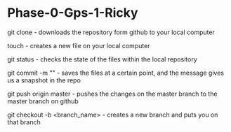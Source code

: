 # Phase-0-Gps-1-Ricky

git clone <url> - downloads the repository form github to your local computer 

touch <filename> - creates a new file on your local computer

git status - checks the state of the files within the local repository

git commit -m "" - saves the files at a certain point, and the message gives us a snapshot in the repo

git push origin master - pushes the changes on the master branch to the master branch on github

git checkout -b <branch_name> - creates a new branch and puts you on that branch

